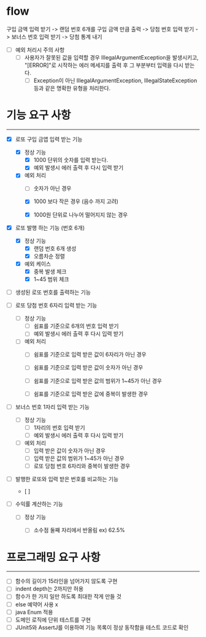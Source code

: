 # flow

구입 금액 입력 받기 -> 랜덤 번호 6개를 구입 금액 만큼 출력 -> 당첨 번호 입력 받기 -> 보너스 번호 입력 받기
-> 당첨 통계 내기

- [ ] 예외 처리시 주의 사항
    - [ ] 사용자가 잘못된 값을 입력할 경우 IllegalArgumentException을 발생시키고,
      "[ERROR]"로 시작하는 에러 메세지를 출력 후 그 부분부터 입력을 다시 받는다.
        - [ ] Exception이 아닌 IllegalArgumentException, IllegalStateException 등과 같은 명확한 유형을 처리한다.

# 기능 요구 사항

----

- [x] 로또 구입 금앱 입력 받는 기능
    - [x] 정상 기능
        - [x] 1000 단위의 숫자를 입력 받는다.
        - [x] 예외 발생시 에러 출력 후 다시 입력 받기
    - [x] 예외 처리
        - [ ] 숫자가 아닌 경우
        - [x] 1000 보다 작은 경우 (음수 까지 고려)
        - [x] 1000원 단위로 나누어 떨어지지 않는 경우


- [x] 로또 발행 하는 기능 (번호 6개)
    - [x] 정상 기능
        - [x] 랜덤 번호 6개 생성
        - [x] 오름차순 정렬
    - [x] 예외 케이스
        - [x] 중복 발생 체크
        - [x] 1~45 범위 체크

- [ ] 생성된 로또 번호를 출력하는 기능

- [ ] 로또 당첨 번호 6자리 입력 받는 기능
    - [ ] 정상 기능
        - [ ] 쉼표를 기준으로 6개의 번호 입력 받기
        - [ ] 예외 발생시 에러 출력 후 다시 입력 받기
    - [ ] 예외 처리
        - [ ] 쉼표를 기준으로 입력 받은 값이 6자리가 아닌 경우
        - [ ] 쉼표를 기준으로 입력 받은 값이 숫자가 아닌 경우
        - [ ] 쉼표를 기준으로 입력 받은 값의 범위가 1~45가 아닌 경우
        - [ ] 쉼표를 기준으로 입력 받은 값에 중복이 발생한 경우


- [ ] 보너스 번호 1자리 입력 받는 기능
    - [ ] 정상 기능
        - [ ] 1자리의 번호 입력 받기
        - [ ] 예외 발생시 에러 출력 후 다시 입력 받기
    - [ ] 예외 처리
        - [ ] 입력 받은 값이 숫자가 아닌 경우
        - [ ] 입력 받은 값의 범위가 1~45가 아닌 경우
        - [ ] 로또 당첨 번호 6자리와 중복이 발생한 경우

- [ ] 발행한 로또와 입력 받은 번호를 비교하는 기능
    - [ ]


- [ ] 수익률 계산하는 기능
    - [ ] 정상 기능
        - [ ] 소수점 둘째 자리에서 반올림 ex) 62.5%


# 프로그래밍 요구 사항

---

- [ ] 함수의 길이가 15라인을 넘어가지 않도록 구현
- [ ] indent depth는 2까지만 허용
- [ ] 함수가 한 가지 일만 하도록 최대한 작게 만들 것
- [ ] else 예약어 사용 x
- [ ] java Enum 적용
- [ ] 도메인 로직에 단위 테스트를 구현
- [ ] JUnit5와 AssertJ를 이용하여 기능 목록이 정상 동작함을 테스트 코드로 확인
